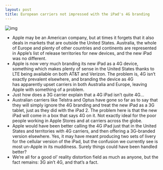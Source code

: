```yaml
---
layout: post
title: European carriers not impressed with the iPad's 4G branding
---
```

![img](http://media.idownloadblog.com/wp-content/uploads/2012/03/ipad-4g.jpeg)
* Apple may be an American company, but at times it forgets that it also deals in markets that are outside the United States. Australia, the whole of Europe and plenty of other countries and continents are represented in Apple’s list of release territories for new devices, and the new iPad was no different.
* Apple is now very much branding its new iPad as a 4G device, something which makes plenty of sense in the United States thanks to LTE being available on both AT&T and Verizon. The problem is, 4G isn’t exactly prevalent elsewhere, and branding the device as 4G has apparently upset carriers in both Australia and Europe, leaving Apple with something of a problem.
* Just how does a 3G carrier explain that a 4G iPad isn’t quite 4G…
* Australian carriers like Telstra and Optus have gone so far as to say that they will simply ignore the 4G branding and treat the new iPad as a 3G tablet, just as they did with the iPad 2. The problem here is that the new iPad will come in a box that says 4G on it. Not exactly ideal for the poor people working in Apple Stores and at carriers across the globe.
* Apple would have been better calling the 4G iPad just that in the United States and territories with 4G carriers, and then offering a 3G-branded version elsewhere. Yes, it may have meant producing two sets of livery for the cellular version of the iPad, but the confusion we currently see is most un-Apple in its muddiness. Surely things could have been handled better?
* We’re all for a good ol’ reality distortion field as much as anyone, but the fact remains: 3G ain’t 4G, and that’s a fact.

